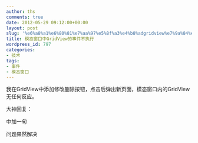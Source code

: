 ```yaml
---
author: ths
comments: true
date: 2012-05-29 09:12:00+00:00
layout: post
slug: '%e6%a8%a1%e6%80%81%e7%aa%97%e5%8f%a3%e4%b8%adgridview%e7%9a%84%e4%ba%8b%e4%bb%b6%e4%b8%8d%e6%89%a7%e8%a1%8c'
title: 模态窗口中GridView的事件不执行
wordpress_id: 797
categories:
- 技术
tags:
- 事件
- 模态窗口
---
```


我在GridView中添加修改删除按钮，点击后弹出新页面，模态窗口内的GridView无任何反应。





大神回复：  
<head>中加一句  
<base target="_self" />





问题果然解决



